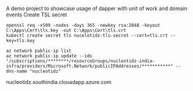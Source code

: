 A demo project to showcase usage of dapper with unit of work and domain events 
Create TSL secret
```
openssl req -x509 -nodes -days 365 -newkey rsa:2048 -keyout C:\Apps\Cert\tls.key -out C:\Apps\Cert\tls.crt
kubectl create secret tls nucelotidz-tls-secret --cert=tls.crt --key=tls.key
```

```
az network public-ip list
az network public-ip update --ids "/subscriptions/********/resourceGroups/nucleotidz-india-infra/providers/Microsoft.Network/publicIPAddresses/***********" --dns-name "nucleotidz"
```
nucleotidz.southindia.clouadapp.azure.com
